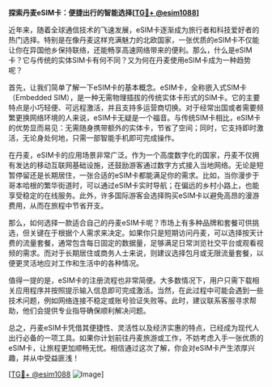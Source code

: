 **探索丹麦eSIM卡：便捷出行的智能选择[[TG💪+ @esim1088](https://t.me/s/esim1088)]**

近年来，随着全球通信技术的飞速发展，eSIM卡逐渐成为旅行者和科技爱好者的热门选择。特别是在像丹麦这样充满魅力的北欧国家，一张优质的eSIM卡不仅能让你在异国他乡保持联络，还能畅享高速网络带来的便利。那么，什么是eSIM卡？它与传统的实体SIM卡有何不同？又为何在丹麦使用eSIM卡成为一种趋势呢？

首先，让我们简单了解一下eSIM卡的基本概念。eSIM卡，全称嵌入式SIM卡（Embedded SIM），是一种无需物理插拔的传统实体卡形式的SIM卡。它的主要特点是小巧轻便、可远程激活，并且支持多运营商切换。对于经常出国或者需要频繁更换网络环境的人来说，eSIM卡无疑是一个福音。与传统SIM卡相比，eSIM卡的优势显而易见：无需随身携带额外的实体卡，节省了空间；同时，它支持即时激活，无论身处何地，只需一部智能手机即可完成操作。

在丹麦，eSIM卡的应用场景非常广泛。作为一个高度数字化的国家，丹麦不仅拥有发达的移动互联网基础设施，还鼓励游客通过数字方式接入当地网络。无论是短暂停留还是长期居住，一张合适的eSIM卡都能满足你的需求。比如，当你漫步于哥本哈根的繁华街道时，可以通过eSIM卡实时导航；在偏远的乡村小路上，也能享受稳定的在线服务。此外，许多国际游客会选择购买eSIM卡以避免高昂的漫游费用，从而在旅程中节省开支。

那么，如何选择一款适合自己的丹麦eSIM卡呢？市场上有多种品牌和套餐可供挑选，但关键在于根据个人需求来决定。如果你只是短期访问丹麦，可以选择按天计费的流量套餐，通常包含每日固定的数据量，足够满足日常浏览社交平台或观看视频的需求。而对于长期居住或商务人士来说，则建议选择包月或无限流量套餐，以便更灵活地应对工作和生活中的各种情况。

值得一提的是，eSIM卡的注册流程也非常简便。大多数情况下，用户只需下载相关应用程序并按照提示输入信息即可完成激活。当然，在此过程中可能会遇到一些技术问题，例如网络连接不稳定或账号验证失败等。此时，建议联系客服寻求帮助，他们会提供专业指导确保顺利解决问题。

总之，丹麦eSIM卡凭借其便捷性、灵活性以及经济实惠的特点，已经成为现代人出行必备的一项工具。如果你计划前往丹麦旅游或工作，不妨考虑入手一张优质的eSIM卡，让旅程更加顺畅无忧。相信通过这次了解，你会对eSIM卡产生浓厚兴趣，并从中受益匪浅！

[[TG💪+ @esim1088](https://t.me/s/esim1088) ![Image](https://i.postimg.cc/4NQfJmqS/Snipaste-2025-05-13-00-14-12.png)]